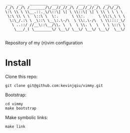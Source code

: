 ```
 __   __   ________  ___ __ __   ___ __ __   __  __    
/_/\ /_/\ /_______/\/__//_//_/\ /__//_//_/\ /_/\/_/\   
\:\ \\ \ \\__.::._\/\::\| \| \ \\::\| \| \ \\ \ \ \ \  
 \:\ \\ \ \  \::\ \  \:.      \ \\:.      \ \\:\_\ \ \ 
  \:\_/.:\ \ _\::\ \__\:.\-/\  \ \\:.\-/\  \ \\::::_\/ 
   \ ..::/ //__\::\__/\\. \  \  \ \\. \  \  \ \ \::\ \ 
    \___/_( \________\/ \__\/ \__\/ \__\/ \__\/  \__\/ 
                                                       
```

Repository of my (n)vim configuration

Install
=======

Clone this repo:

    git clone git@github.com:kevinjqiu/vimmy.git

Bootstrap:

    cd vimmy
    make bootstrap


Make symbolic links:

    make link
